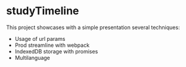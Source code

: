 # studyTimeline

This project showcases with a simple presentation several techniques:
- Usage of url params
- Prod streamline with webpack
- IndexedDB storage with promises
- Multilanguage
